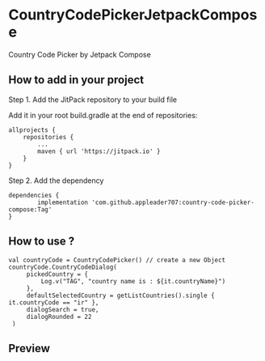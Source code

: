 # CountryCodePickerJetpackCompose

Country Code Picker by Jetpack Compose

<h2>How to add in your project</h2>

Step 1. Add the JitPack repository to your build file

Add it in your root build.gradle at the end of repositories:

	allprojects {
		repositories {
			...
			maven { url 'https://jitpack.io' }
		}
	}

Step 2. Add the dependency

	dependencies {
	        implementation 'com.github.appleader707:country-code-picker-compose:Tag'
	}
  
<h2>How to use ?</h2>

    val countryCode = CountryCodePicker() // create a new Object
    countryCode.CountryCodeDialog(
         pickedCountry = {
             Log.v("TAG", "country name is : ${it.countryName}")
         },
         defaultSelectedCountry = getListCountries().single { it.countryCode == "ir" },
         dialogSearch = true,
         dialogRounded = 22
     )
     
<h2>Preview</h2>






